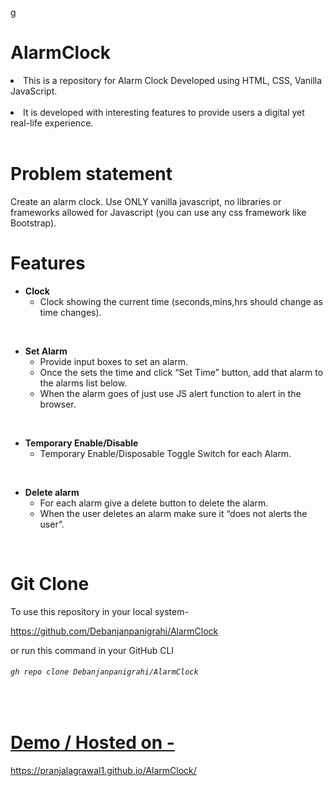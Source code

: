 g
# AlarmClock

<li>This is a repository for Alarm Clock Developed using HTML, CSS, Vanilla JavaScript.</li>
<br>
<li> It is developed with interesting features to provide users a digital yet real-life experience.</li>
<br>


# Problem statement
Create an alarm clock. Use ONLY vanilla javascript, no libraries or frameworks allowed for Javascript (you can use any css framework like Bootstrap).
<br>


# Features

- <b>Clock</b>
   - Clock showing the current time (seconds,mins,hrs should change as time changes).
<br>
  

- <b>Set Alarm</b> 
  - Provide input boxes to set an alarm.
  - Once the sets the time and click “Set Time” button, add that alarm to the alarms list below.
  - When the alarm goes of just use JS alert function to alert in the browser.
<br>
 
  
- <b> Temporary Enable/Disable </b>
  - Temporary Enable/Disposable Toggle Switch for each Alarm.
<br>
 
 
- <b>Delete alarm</b> 
  - For each alarm give a delete button to delete the alarm.
  - When the user deletes an alarm make sure it “does not alerts the user”.
<br>


# Git Clone
To use this repository in your local system-

<a href="https://github.com/Debanjanpanigrahi/AlarmClock" target="_blank">https://github.com/Debanjanpanigrahi/AlarmClock </a>

or run this command in your GitHub CLI

###### `gh repo clone Debanjanpanigrahi/AlarmClock`
<br>



# <a href = "https://pranjalagrawal1.github.io/AlarmClock" target="_blank"> Demo / Hosted on - </a>
https://pranjalagrawal1.github.io/AlarmClock/

